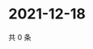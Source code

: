 # 2021-12-18

共 0 条

<!-- BEGIN WEIBO -->
<!-- 最后更新时间 Sat Dec 18 2021 06:00:37 GMT+0800 (China Standard Time) -->

<!-- END WEIBO -->
